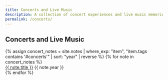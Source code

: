 ```yaml
---
title: Concerts and Live Music
description: A collection of concert experiences and live music memories
permalink: /concerts/
---
```


<h2>Concerts and Live Music</h2>

<div class="notes-entry-container">
  {% assign concert_notes = site.notes | where_exp: "item", "item.tags contains '#concerts'" | sort: "year" | reverse %}
  {% for note in concert_notes %}
    <div class="notes-entry">
      <a class="internal-link" href="{{ site.baseurl }}{{ note.url }}">{{ note.title }}</a>
      <span class="notes-entry-date">{{ note.year }}</span>
    </div>
  {% endfor %}
</div>